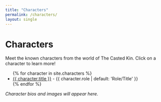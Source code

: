 ```yaml
---
title: "Characters"
permalink: /characters/
layout: single
---
```


# Characters

Meet the known characters from the world of The Casted Kin. Click on a character to learn more!

<ul>
  {% for character in site.characters %}
    <li><a href="{{ character.url }}">{{ character.title }}</a> - {{ character.role | default: 'Role/Title' }}</li>
  {% endfor %}
</ul>

*Character bios and images will appear here.* 